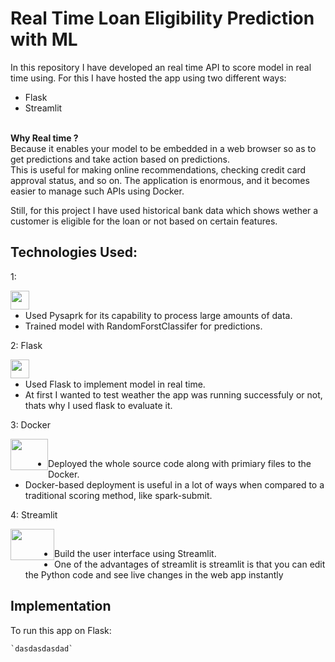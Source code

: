 # Real Time Loan Eligibility Prediction with ML 


In this repository I have developed an real time API to score model in real time using. For this I have hosted the app using two different ways: 
<br/>
- Flask
- Streamlit
   

<br/>
<b>Why Real time ?</b> <br/>
Because it enables your model
to be embedded in a web browser so as to get predictions and take action based on
predictions.<br/>
This is useful for making online recommendations, checking credit card approval status, and so on. The application is enormous, and it becomes easier to manage such APIs using Docker.

Still, for this project  I have used historical bank data which shows wether a customer is eligible for the loan or not based on certain features.


## Technologies Used:



1: <div style="float: left;"><img src="https://upload.wikimedia.org/wikipedia/commons/thumb/f/f3/Apache_Spark_logo.svg/1280px-Apache_Spark_logo.svg.png" width="" height="30
"/></div> <br/>
- Used Pysaprk for its capability to process large amounts of data. 
- Trained model with RandomForstClassifer for predictions.

  
2: Flask <div style="float: left;"><img src="https://static.javatpoint.com/tutorial/flask/images/flask-tutorial.png" width="" height="30
"/></div> <br/>
- Used Flask to implement model in real time.
- At first I wanted to test weather the app was running successfuly or not, thats why I used flask to evaluate it.

3: Docker <div style="float: left;"><img src="https://blog.knoldus.com/wp-content/uploads/2017/12/docker_facebook_share.png" width="60" height="50
"/></div> <br/>
- Deployed the whole source code along with primiary files to the Docker. <br/>
- Docker-based deployment is useful
in a lot of ways when compared to a traditional scoring method, like spark-submit.


4: Streamlit <div style="float: left;"><img src="https://assets.website-files.com/5dc3b47ddc6c0c2a1af74ad0/5e181830b827fae3a2541766_RGB_Logo_Vertical_Color_Dark_Bg.png" width="70" height="50
"/></div> <br/>
- Build the user interface using Streamlit.
- One of the advantages of streamlit is streamlit is that you can edit the Python code and see live changes in the web app
instantly

## Implementation


To run this app on Flask:<br/>

    `dasdasdasdad`
